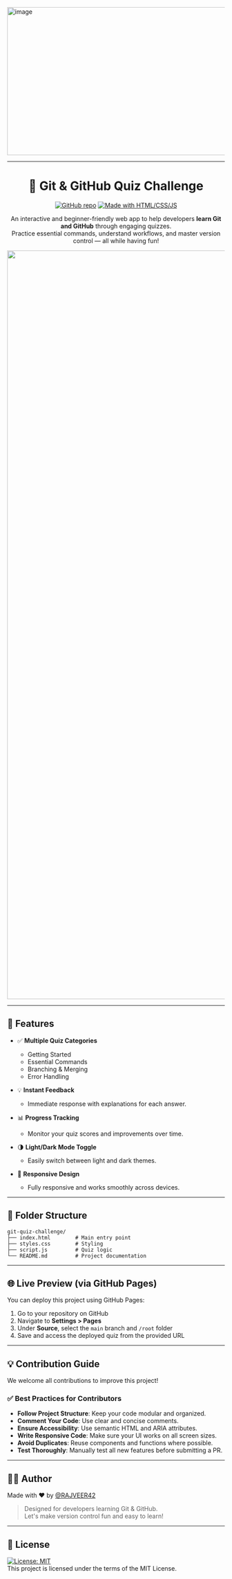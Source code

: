 <img width="1312" height="342" alt="image" src="https://github.com/user-attachments/assets/58aa0218-a871-4e03-8661-a0766623367c" />

---

<h1 align="center"> 🧠 Git & GitHub Quiz Challenge </h1>

<div align="center">
  
[![GitHub repo](https://img.shields.io/badge/Repo-Git--Quiz--Challenge-blue?logo=github)](https://github.com/RAJVEER42/git-quiz-challenge)
[![Made with HTML/CSS/JS](https://img.shields.io/badge/Made%20with-HTML%2FCSS%2FJS-orange.svg)](#)


An interactive and beginner-friendly web app to help developers **learn Git and GitHub** through engaging quizzes.  
Practice essential commands, understand workflows, and master version control — all while having fun!

<img width="3024" height="1729" alt="image" src="https://github.com/user-attachments/assets/ada8d3ed-a828-4d19-92ce-804e50ab1fa9" />
</div>

---

## 🚀 Features

- ✅ **Multiple Quiz Categories**
  - Getting Started
  - Essential Commands
  - Branching & Merging
  - Error Handling

- 💡 **Instant Feedback**
  - Immediate response with explanations for each answer.

- 📊 **Progress Tracking**
  - Monitor your quiz scores and improvements over time.

- 🌗 **Light/Dark Mode Toggle**
  - Easily switch between light and dark themes.

- 📱 **Responsive Design**
  - Fully responsive and works smoothly across devices.

---

## 📂 Folder Structure

```
git-quiz-challenge/
├── index.html        # Main entry point
├── styles.css        # Styling
├── script.js         # Quiz logic
└── README.md         # Project documentation
```

---

## 🌐 Live Preview (via GitHub Pages)

You can deploy this project using GitHub Pages:

1. Go to your repository on GitHub  
2. Navigate to **Settings > Pages**  
3. Under **Source**, select the `main` branch and `/root` folder  
4. Save and access the deployed quiz from the provided URL

---

## 💡 Contribution Guide

We welcome all contributions to improve this project!

### ✅ Best Practices for Contributors

- **Follow Project Structure**: Keep your code modular and organized.
- **Comment Your Code**: Use clear and concise comments.
- **Ensure Accessibility**: Use semantic HTML and ARIA attributes.
- **Write Responsive Code**: Make sure your UI works on all screen sizes.
- **Avoid Duplicates**: Reuse components and functions where possible.
- **Test Thoroughly**: Manually test all new features before submitting a PR.

---

## 👨‍💻 Author

Made with ❤️ by [@RAJVEER42](https://github.com/RAJVEER42)

> Designed for developers learning Git & GitHub.  
> Let's make version control fun and easy to learn!

---

## 📄 License

[![License: MIT](https://img.shields.io/badge/License-MIT-yellow.svg)](./License.md)  
This project is licensed under the terms of the MIT License.
